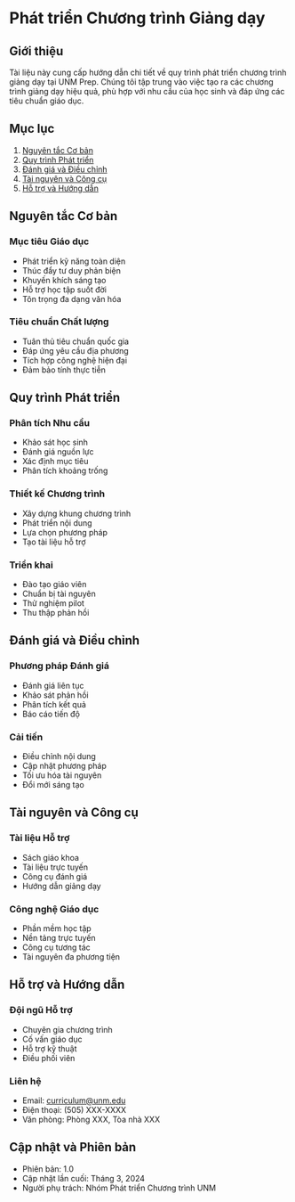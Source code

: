 # Phát triển Chương trình Giảng dạy

## Giới thiệu
Tài liệu này cung cấp hướng dẫn chi tiết về quy trình phát triển chương trình giảng dạy tại UNM Prep. Chúng tôi tập trung vào việc tạo ra các chương trình giảng dạy hiệu quả, phù hợp với nhu cầu của học sinh và đáp ứng các tiêu chuẩn giáo dục.

## Mục lục
1. [Nguyên tắc Cơ bản](#nguyên-tắc-cơ-bản)
2. [Quy trình Phát triển](#quy-trình-phát-triển)
3. [Đánh giá và Điều chỉnh](#đánh-giá-và-điều-chỉnh)
4. [Tài nguyên và Công cụ](#tài-nguyên-và-công-cụ)
5. [Hỗ trợ và Hướng dẫn](#hỗ-trợ-và-hướng-dẫn)

## Nguyên tắc Cơ bản
### Mục tiêu Giáo dục
- Phát triển kỹ năng toàn diện
- Thúc đẩy tư duy phản biện
- Khuyến khích sáng tạo
- Hỗ trợ học tập suốt đời
- Tôn trọng đa dạng văn hóa

### Tiêu chuẩn Chất lượng
- Tuân thủ tiêu chuẩn quốc gia
- Đáp ứng yêu cầu địa phương
- Tích hợp công nghệ hiện đại
- Đảm bảo tính thực tiễn

## Quy trình Phát triển
### Phân tích Nhu cầu
- Khảo sát học sinh
- Đánh giá nguồn lực
- Xác định mục tiêu
- Phân tích khoảng trống

### Thiết kế Chương trình
- Xây dựng khung chương trình
- Phát triển nội dung
- Lựa chọn phương pháp
- Tạo tài liệu hỗ trợ

### Triển khai
- Đào tạo giáo viên
- Chuẩn bị tài nguyên
- Thử nghiệm pilot
- Thu thập phản hồi

## Đánh giá và Điều chỉnh
### Phương pháp Đánh giá
- Đánh giá liên tục
- Khảo sát phản hồi
- Phân tích kết quả
- Báo cáo tiến độ

### Cải tiến
- Điều chỉnh nội dung
- Cập nhật phương pháp
- Tối ưu hóa tài nguyên
- Đổi mới sáng tạo

## Tài nguyên và Công cụ
### Tài liệu Hỗ trợ
- Sách giáo khoa
- Tài liệu trực tuyến
- Công cụ đánh giá
- Hướng dẫn giảng dạy

### Công nghệ Giáo dục
- Phần mềm học tập
- Nền tảng trực tuyến
- Công cụ tương tác
- Tài nguyên đa phương tiện

## Hỗ trợ và Hướng dẫn
### Đội ngũ Hỗ trợ
- Chuyên gia chương trình
- Cố vấn giáo dục
- Hỗ trợ kỹ thuật
- Điều phối viên

### Liên hệ
- Email: curriculum@unm.edu
- Điện thoại: (505) XXX-XXXX
- Văn phòng: Phòng XXX, Tòa nhà XXX

## Cập nhật và Phiên bản
- Phiên bản: 1.0
- Cập nhật lần cuối: Tháng 3, 2024
- Người phụ trách: Nhóm Phát triển Chương trình UNM 